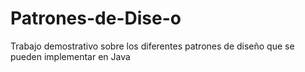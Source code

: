 # Patrones-de-Dise-o
Trabajo demostrativo sobre los diferentes patrones de diseño que se pueden implementar en Java
